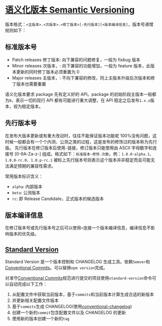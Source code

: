 # [语义化版本 Semantic Versioning](https://semver.org/)

版本格式：`<主版本>.<次版本>.<修丁版本>[-先行版本][+版本编译信息]`，版本号递增规则如下：

## 标准版本号

- Patch releases 修丁版本: 向下兼容的问题修复，一般为 fixbug 版本
- Minor releases 次版本，: 向下兼容的功能增加，一般为 feature 版本，此版本更新的同时修丁版本必须重置为 0
- Major releases 主版本，: 不向下兼容的修改，同上主版本升级后次版本和修丁版本也需要重置

语义化版本要求 package 先有定义好的 API。package 的初始阶段主版本一般都为`0`，表示一切的现行 API 都有可能进行重大调整，在 API 稳定之后发布`1.x.x`版本，视为稳定版本。

## 先行版本号

在发布大版本更新或有重大改动时，往往不能保证版本功能呢 100%没有问题，这时候一般都会有一个个内测、公测之类的过程，这是发布的修饰过的版本称为先行版。
先行版本在修订版本后使用`-`链接，修订版本只能使用由 ASCII 字母数字和连接号 [0-9A-Za-z-] 组成。格式如下：`标准版本-修饰.次数`，例：`1.0.0-alpha.1`、`1.0.0-rc.0`、`1.0.p-rc.1`
被标上先行版本号则表示这个版本并非稳定而且可能无法满足预期的兼容性需求。

常用版本标识含义：

- `alpha`: 内部版本
- `beta`: 公测版本
- `rc`: 即 Release Candidate，正式版本的候选版本

## 版本编译信息

在修订版本号或先行版本号之后可以使用`+`连接一个版本编译信息，编译信息不影响版本的优先级。

## [Standard Version](https://github.com/conventional-changelog/standard-version)

Standard Version 是一个版本控制和 CHANGELOG 生成工具。依赖`Semver`和[Conventional Commits](./Conventional%20Commits.md)。可以替换`npm version`完成。

对准守[Conventional Commits](./Conventional%20Commits.md)规范进行提交的项目使用`standard-version`命令可以自动完成以下工作：

1. 从配置文件中获取当前版本，基于`commits`和当前版本计算生成合适的新版本
2. 并更新相关配置文件版本
3. 基于`commits`生成 CHANGELOG(使用[conventional-changelog](https://github.com/conventional-changelog/conventional-changelog))
4. 创建一个新的`commit`包含配置文件以及 CHANGELOG 的更新
5. 使用新的版本创建一个新的`tag`
